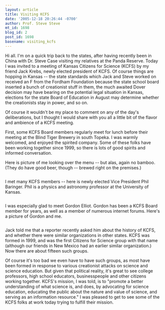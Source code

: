 ```yaml
---
layout: article
title: Visiting KCFS
date: '2005-12-18 20:26:44 -0700'
author: Prof. Steve Steve
mt_id: 1698
blog_id: 2
post_id: 1698
basename: visiting_kcfs
---
```

Hi all.  I'm on a quick trip back to the states, after having recently been in China with Dr. Steve Case visiting my relatives at the Panda Reserve.  Today I was invited to a meeting of Kansas Citizens for Science (KCFS) by my friend Jack Krebs, newly elected president of KCFS.  Of course things are hopping in Kansas -- the state standards which Jack and Steve worked on received an F from the Fordham Foundation because the state school board inserted a bunch of creationist stuff in them, the much awaited Dover decision may have bearing on the potential legal situation in Kansas, elections for the state Board of Education in August may determine whether the creationists stay in power, and so on.

Of course it wouldn't be my place to comment on any of the day's deliberations, but I thought I would share with you all a little bit of the flavor and ambience of a KCFS meeting.

First, some KCFS Board members regularly meet for lunch before their meeting at the Blind Tiger Brewery in south Topeka.  I was warmly welcomed, and enjoyed the spirited company.  Some of these folks have been working together since 1999, so there is lots of good spirits and informed conversation.

Here is picture of me looking over the menu -- but alas, again no bamboo.  (They do have good beer, though -- brewed right on the premises.)

<img src="{{ site.baseurl }}/uploads/2005/menu.jpg" alt="" />

I met many KCFS members -- here is newly elected Vice President Phil Baringer.  Phil is a physics and astronomy professor at the University of Kansas.

<img src="{{ site.baseurl }}/uploads/2005/phil.jpg" alt="" />

I was especially glad to meet Gordon Elliot.  Gordon has been a KCFS Board member for years, as well as a member of numerous internet forums.  Here's a picture of Gordon and me.

<img src="{{ site.baseurl }}/uploads/2005/gordon.jpg" alt="" />

Jack told me that a reporter recently asked him about the history of KCFS, and whether there were similar organizations in other states.  KCFS was formed in 1999, and was the first Citizens for Science group with that name (although our friends in New Mexico had an earlier similar organization.)  Now there are about fifteen such groups.

Of course it's too bad we even have to have such groups, as most have been formed in response to various creationist attacks on science and science education.  But given that political reality, it's great to see college professors, high school educators, businesspeople and other citizens working together.  KCFS's mission, I was told, is to "promote a better understanding of what science is, and does, by advocating for science education, educating the public about the nature and value of science, and serving as an information resource."  I was pleased to get to see some of the KCFS folks at work today trying to fulfill their mission.
